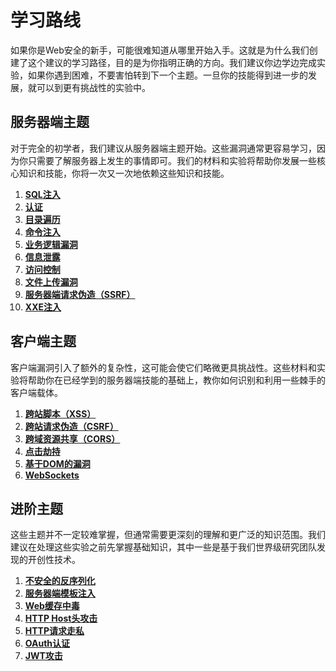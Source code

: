 # 学习路线

如果你是Web安全的新手，可能很难知道从哪里开始入手。这就是为什么我们创建了这个建议的学习路径，目的是为你指明正确的方向。我们建议你边学边完成实验，如果你遇到困难，不要害怕转到下一个主题。一旦你的技能得到进一步的发展，就可以到更有挑战性的实验中。

## 服务器端主题

对于完全的初学者，我们建议从服务器端主题开始。这些漏洞通常更容易学习，因为你只需要了解服务器上发生的事情即可。我们的材料和实验将帮助你发展一些核心知识和技能，你将一次又一次地依赖这些知识和技能。

1. [**SQL注入**](server-side/sql-injection/)
2. [**认证**](server-side/authentication/)
3. [**目录遍历**](server-side/file-path-traversal/)
4. [**命令注入**](server-side/os-command-injection/)
5. [**业务逻辑漏洞**](server-side/logic-flaws/)
6. [**信息泄露**](server-side/information-disclosure/)
7. [**访问控制**](server-side/access-control/)
8. [**文件上传漏洞**](server-side/file-upload/)
9. [**服务器端请求伪造（SSRF）**](server-side/ssrf/)
10. [**XXE注入**](server-side/xxe/)

## 客户端主题

客户端漏洞引入了额外的复杂性，这可能会使它们略微更具挑战性。这些材料和实验将帮助你在已经学到的服务器端技能的基础上，教你如何识别和利用一些棘手的客户端载体。

1. [**跨站脚本（XSS）**](client-side/cross-site-scripting/)
2. [**跨站请求伪造（CSRF）**](client-side/csrf/)
3. [**跨域资源共享（CORS）**](client-side/cors/)
4. [**点击劫持**](client-side/clickjacking/)
5. [**基于DOM的漏洞**](client-side/dom-based/)
6. [**WebSockets**](client-side/websocket/)

## 进阶主题

这些主题并不一定较难掌握，但通常需要更深刻的理解和更广泛的知识范围。我们建议在处理这些实验之前先掌握基础知识，其中一些是基于我们世界级研究团队发现的开创性技术。

1. [**不安全的反序列化**](advanced/deserialization/)
2. [**服务器端模板注入**](advanced/server-side-template-injection/)
3. [**Web缓存中毒**](advanced/web-cache-poisoning/)
4. [**HTTP Host头攻击**](advanced/host-header/)
5. [**HTTP请求走私**](advanced/request-smuggling/)
6. [**OAuth认证**](advanced/oauth/)
7. [**JWT攻击**](advanced/jwt/)
